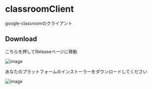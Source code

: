 # classroomClient
google-classroomのクライアント
## Download
こちらを押してReleaseページに移動

![image](https://user-images.githubusercontent.com/82384920/168981118-dbc89860-6118-4e7a-8e94-a56a98e92971.png)

あなたのプラットフォームのインストーラーをダウンロードしてください

![image](https://user-images.githubusercontent.com/82384920/168981403-c27c5c02-b26a-4f54-82f3-59a15a5fdb22.png)

